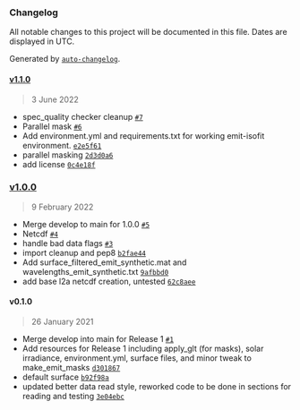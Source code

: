 ### Changelog

All notable changes to this project will be documented in this file. Dates are displayed in UTC.

Generated by [`auto-changelog`](https://github.com/CookPete/auto-changelog).

#### [v1.1.0](https://github.com/emit-sds/emit-sds-l2a/compare/v1.0.0...v1.1.0)

> 3 June 2022

- spec_quality checker cleanup [`#7`](https://github.com/emit-sds/emit-sds-l2a/pull/7)
- Parallel mask [`#6`](https://github.com/emit-sds/emit-sds-l2a/pull/6)
- Add environment.yml and requirements.txt for working emit-isofit environment. [`e2e5f61`](https://github.com/emit-sds/emit-sds-l2a/commit/e2e5f61d930837b6e2af57cfc6b4929d10da41d3)
- parallel masking [`2d3d0a6`](https://github.com/emit-sds/emit-sds-l2a/commit/2d3d0a62718e3f3758e582009531201c599e7354)
- add license [`0c4e18f`](https://github.com/emit-sds/emit-sds-l2a/commit/0c4e18faf34586b5a162e1d83798740939f0bdf4)

### [v1.0.0](https://github.com/emit-sds/emit-sds-l2a/compare/v0.1.0...v1.0.0)

> 9 February 2022

- Merge develop to main for 1.0.0 [`#5`](https://github.com/emit-sds/emit-sds-l2a/pull/5)
- Netcdf [`#4`](https://github.com/emit-sds/emit-sds-l2a/pull/4)
- handle bad data flags [`#3`](https://github.com/emit-sds/emit-sds-l2a/pull/3)
- import cleanup and pep8 [`b2fae44`](https://github.com/emit-sds/emit-sds-l2a/commit/b2fae440d7ca59c8da9a72d59f835ff2f2717315)
- Add surface_filtered_emit_synthetic.mat and wavelengths_emit_synthetic.txt [`9afbbd0`](https://github.com/emit-sds/emit-sds-l2a/commit/9afbbd068b86a3b7072b7ee731c41c2a01c64c53)
- add base l2a netcdf creation, untested [`62c8aee`](https://github.com/emit-sds/emit-sds-l2a/commit/62c8aeebc816cf3353024b5ac1443cf4a58d2260)

#### v0.1.0

> 26 January 2021

- Merge develop into main for Release 1 [`#1`](https://github.com/emit-sds/emit-sds-l2a/pull/1)
- Add resources for Release 1 including apply_glt (for masks), solar irradiance, environment.yml, surface files, and minor tweak to make_emit_masks [`d301867`](https://github.com/emit-sds/emit-sds-l2a/commit/d301867e6e58b6790e6e41a3b5c5b41968c833b8)
- default surface [`b92f98a`](https://github.com/emit-sds/emit-sds-l2a/commit/b92f98af46d89ecf7cd414486a9c4cb45886331a)
- updated better data read style, reworked code to be done in sections for reading and testing [`3e04ebc`](https://github.com/emit-sds/emit-sds-l2a/commit/3e04ebcf3e19847307e305bc3d8ba4dd6162f383)
